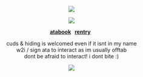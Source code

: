 <p align="center" dir="auto"><img src="https://komarev.com/ghpvc/?username=jensenlings&amp;color=green&amp;style=plastic&amp;label=👽" style="max-width: 100%;"></a>
<p align="center" dir="auto"><a target="_blank" rel="noopener noreferrer nofollow" href=><img src="https://files.catbox.moe/bekp4v.png" style="max-width: 100%;"></a>
</p>
<p align="center" dir="auto"><b><a href="https://knoxville.atabook.org/" rel="nofollow">atabook</a> &nbsp; <a href="https://rentry.co/jenhoundgang" rel="nofollow">rentry</a> &nbsp; </b></p>
<p align="center" dir="auto"> 
cuds & hiding is welcomed even if it isnt in my name <br/>
w2i / sign ata to interact as im usually offtab <br/>
dont be afraid to interact! i dont bite :)
</p>
<p align="center" dir="auto">
<img src="https://spotify-github-profile.kittinanx.com/api/view?uid=3144t4e3cclfn2vqfpxbzp5hkqga&cover_image=true&theme=natemoo-re&show_offline=false&background_color=121212&interchange=false&bar_color=334833&bar_color_cover=false)](https://github.com/kittinan/spotify-github-profile)" style="max-width: 100%;"></a>
